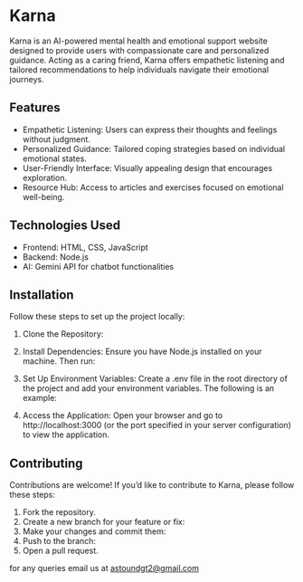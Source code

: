 # Karna

Karna is an AI-powered mental health and emotional support website designed to provide users with compassionate care and personalized guidance. Acting as a caring friend, Karna offers empathetic listening and tailored recommendations to help individuals navigate their emotional journeys.

## Features

- Empathetic Listening: Users can express their thoughts and feelings without judgment.
- Personalized Guidance: Tailored coping strategies based on individual emotional states.
- User-Friendly Interface: Visually appealing design that encourages exploration.
- Resource Hub: Access to articles and exercises focused on emotional well-being.
  
## Technologies Used

- Frontend: HTML, CSS, JavaScript
- Backend: Node.js
- AI: Gemini API for chatbot functionalities

## Installation

Follow these steps to set up the project locally:

1. Clone the Repository:

2. Install Dependencies:
Ensure you have Node.js installed on your machine. Then run:

3. Set Up Environment Variables:
Create a .env file in the root directory of the project and add your environment variables. The following is an example:

5. Access the Application:
Open your browser and go to http://localhost:3000 (or the port specified in your server configuration) to view the application.

## Contributing

Contributions are welcome! If you’d like to contribute to Karna, please follow these steps:

1. Fork the repository.
2. Create a new branch for your feature or fix:
3. Make your changes and commit them:
4. Push to the branch:
5. Open a pull request.

for any queries email us at astoundgt2@gmail.com
